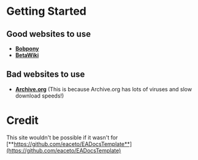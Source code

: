 # Getting Started

## Good websites to use

* [**Bobpony**](https://www.bobpony.com/)
* [**BetaWiki**](https://betawiki.net/wiki/Main_Page)

## Bad websites to use

* [**Archive.org**](https://www.archive.org) (This is because Archive.org has lots of viruses and slow download speeds!)

# Credit

This site wouldn't be possible if it wasn't for [**https://github.com/eaceto/EADocsTemplate**](https://github.com/eaceto/EADocsTemplate)
